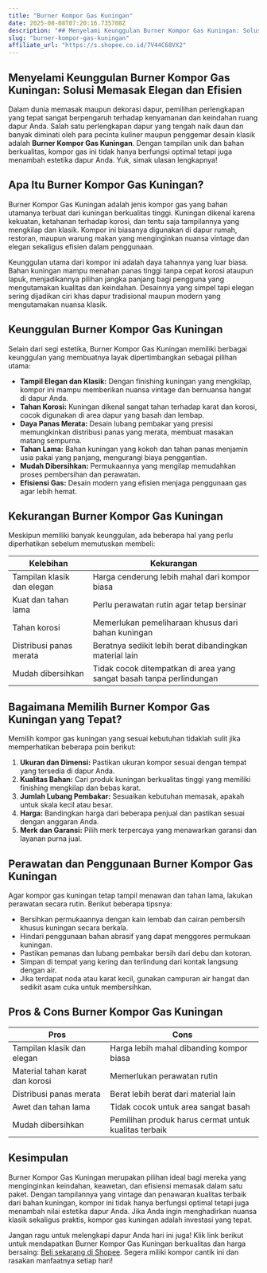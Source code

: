 ```yaml
---
title: "Burner Kompor Gas Kuningan"
date: 2025-08-08T07:20:16.735708Z
description: "## Menyelami Keunggulan Burner Kompor Gas Kuningan: Solusi Memasak Elegan dan Efisien..."
slug: "burner-kompor-gas-kuningan"
affiliate_url: "https://s.shopee.co.id/7V44C68VX2"
---
```

## Menyelami Keunggulan Burner Kompor Gas Kuningan: Solusi Memasak Elegan dan Efisien

Dalam dunia memasak maupun dekorasi dapur, pemilihan perlengkapan yang tepat sangat berpengaruh terhadap kenyamanan dan keindahan ruang dapur Anda. Salah satu perlengkapan dapur yang tengah naik daun dan banyak diminati oleh para pecinta kuliner maupun penggemar desain klasik adalah **Burner Kompor Gas Kuningan**. Dengan tampilan unik dan bahan berkualitas, kompor gas ini tidak hanya berfungsi optimal tetapi juga menambah estetika dapur Anda. Yuk, simak ulasan lengkapnya!

## Apa Itu Burner Kompor Gas Kuningan?

Burner Kompor Gas Kuningan adalah jenis kompor gas yang bahan utamanya terbuat dari kuningan berkualitas tinggi. Kuningan dikenal karena kekuatan, ketahanan terhadap korosi, dan tentu saja tampilannya yang mengkilap dan klasik. Kompor ini biasanya digunakan di dapur rumah, restoran, maupun warung makan yang menginginkan nuansa vintage dan elegan sekaligus efisien dalam penggunaan.

Keunggulan utama dari kompor ini adalah daya tahannya yang luar biasa. Bahan kuningan mampu menahan panas tinggi tanpa cepat korosi ataupun lapuk, menjadikannya pilihan jangka panjang bagi pengguna yang mengutamakan kualitas dan keindahan. Desainnya yang simpel tapi elegan sering dijadikan ciri khas dapur tradisional maupun modern yang mengutamakan nuansa klasik.

## Keunggulan Burner Kompor Gas Kuningan

Selain dari segi estetika, Burner Kompor Gas Kuningan memiliki berbagai keunggulan yang membuatnya layak dipertimbangkan sebagai pilihan utama:

- **Tampil Elegan dan Klasik:** Dengan finishing kuningan yang mengkilap, kompor ini mampu memberikan nuansa vintage dan bernuansa hangat di dapur Anda.
- **Tahan Korosi:** Kuningan dikenal sangat tahan terhadap karat dan korosi, cocok digunakan di area dapur yang basah dan lembap.
- **Daya Panas Merata:** Desain lubang pembakar yang presisi memungkinkan distribusi panas yang merata, membuat masakan matang sempurna.
- **Tahan Lama:** Bahan kuningan yang kokoh dan tahan panas menjamin usia pakai yang panjang, mengurangi biaya penggantian.
- **Mudah Dibersihkan:** Permukaannya yang mengilap memudahkan proses pembersihan dan perawatan.
- **Efisiensi Gas:** Desain modern yang efisien menjaga penggunaan gas agar lebih hemat.

## Kekurangan Burner Kompor Gas Kuningan

Meskipun memiliki banyak keunggulan, ada beberapa hal yang perlu diperhatikan sebelum memutuskan membeli:

| Kelebihan                                | Kekurangan                                |
|------------------------------------------|------------------------------------------|
| Tampilan klasik dan elegan             | Harga cenderung lebih mahal dari kompor biasa |
| Kuat dan tahan lama                     | Perlu perawatan rutin agar tetap bersinar |
| Tahan korosi                          | Memerlukan pemeliharaan khusus dari bahan kuningan |
| Distribusi panas merata                 | Beratnya sedikit lebih berat dibandingkan material lain |
| Mudah dibersihkan                    | Tidak cocok ditempatkan di area yang sangat basah tanpa perlindungan |

## Bagaimana Memilih Burner Kompor Gas Kuningan yang Tepat?

Memilih kompor gas kuningan yang sesuai kebutuhan tidaklah sulit jika memperhatikan beberapa poin berikut:

1. **Ukuran dan Dimensi:** Pastikan ukuran kompor sesuai dengan tempat yang tersedia di dapur Anda.
2. **Kualitas Bahan:** Cari produk kuningan berkualitas tinggi yang memiliki finishing mengkilap dan bebas karat.
3. **Jumlah Lubang Pembakar:** Sesuaikan kebutuhan memasak, apakah untuk skala kecil atau besar.
4. **Harga:** Bandingkan harga dari beberapa penjual dan pastikan sesuai dengan anggaran Anda.
5. **Merk dan Garansi:** Pilih merk terpercaya yang menawarkan garansi dan layanan purna jual.

## Perawatan dan Penggunaan Burner Kompor Gas Kuningan

Agar kompor gas kuningan tetap tampil menawan dan tahan lama, lakukan perawatan secara rutin. Berikut beberapa tipsnya:

- Bersihkan permukaannya dengan kain lembab dan cairan pembersih khusus kuningan secara berkala.
- Hindari penggunaan bahan abrasif yang dapat menggores permukaan kuningan.
- Pastikan pemanas dan lubang pembakar bersih dari debu dan kotoran.
- Simpan di tempat yang kering dan terlindung dari kontak langsung dengan air.
- Jika terdapat noda atau karat kecil, gunakan campuran air hangat dan sedikit asam cuka untuk membersihkan.

## Pros & Cons Burner Kompor Gas Kuningan

| **Pros**                                      | **Cons**                                         |
|----------------------------------------------|--------------------------------------------------|
| Tampilan klasik dan elegan                   | Harga lebih mahal dibanding kompor biasa        |
| Material tahan karat dan korosi              | Memerlukan perawatan rutin                     |
| Distribusi panas merata                      | Berat lebih berat dari material lain            |
| Awet dan tahan lama                         | Tidak cocok untuk area sangat basah             |
| Mudah dibersihkan                           | Pemilihan produk harus cermat untuk kualitas terbaik |

## Kesimpulan

Burner Kompor Gas Kuningan merupakan pilihan ideal bagi mereka yang menginginkan keindahan, keawetan, dan efisiensi memasak dalam satu paket. Dengan tampilannya yang vintage dan penawaran kualitas terbaik dari bahan kuningan, kompor ini tidak hanya berfungsi optimal tetapi juga menambah nilai estetika dapur Anda. Jika Anda ingin menghadirkan nuansa klasik sekaligus praktis, kompor gas kuningan adalah investasi yang tepat.

Jangan ragu untuk melengkapi dapur Anda hari ini juga! Klik link berikut untuk mendapatkan Burner Kompor Gas Kuningan berkualitas dan harga bersaing: [Beli sekarang di Shopee](https://s.shopee.co.id/7V44C68VX2). Segera miliki kompor cantik ini dan rasakan manfaatnya setiap hari!
